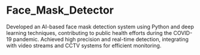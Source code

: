 # Face_Mask_Detector
Developed an AI-based face mask detection system using Python and deep learning techniques, contributing to public health efforts during the COVID-19 pandemic. Achieved high precision and real-time detection, integrating with video streams and CCTV systems for efficient monitoring. 
